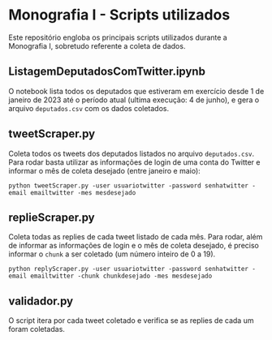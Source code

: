 
# Monografia I - Scripts utilizados

Este repositório engloba os principais scripts utilizados durante a Monografia I, sobretudo referente a coleta de dados.

## ListagemDeputadosComTwitter.ipynb
O notebook lista todos os deputados que estiveram em exercício desde 1 de janeiro de 2023 até o período atual (ultima execução: 4 de junho), e gera o arquivo `deputados.csv` com os dados coletados.

## tweetScraper.py
Coleta todos os tweets dos deputados listados no arquivo `deputados.csv`. Para rodar basta utilizar as informações de login de uma conta do Twitter e informar o mês de coleta desejado (entre janeiro e maio):

`python tweetScraper.py -user usuariotwitter -password senhatwitter -email emailtwitter -mes mesdesejado`

## replieScraper.py
Coleta todas as replies de cada tweet listado de cada mês. Para rodar, além de informar as informações de login e o mês de coleta desejado, é preciso informar o `chunk` a ser coletado (um número inteiro de 0 a 19).

`python replyScraper.py -user usuariotwitter -password senhatwitter -email emailtwitter -chunk chunkdesejado -mes mesdesejado`

## validador.py
O script itera por cada tweet coletado e verifica se as replies de cada um foram coletadas.
